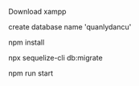 Download xampp

create database name 'quanlydancu'

npm install 

npx sequelize-cli db:migrate

npm run start
